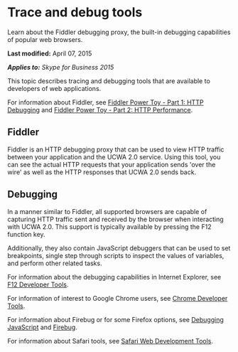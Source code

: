 
# Trace and debug tools
Learn about the Fiddler debugging proxy, the built-in debugging capabilities of popular web browsers.

 **Last modified:** April 07, 2015

 _**Applies to:** Skype for Business 2015_

This topic describes tracing and debugging tools that are available to developers of web applications.

For information about Fiddler, see [Fiddler Power Toy - Part 1: HTTP Debugging](http://msdn.microsoft.com/en-us/library/bb250446%28v=VS.85%29.aspx) and [Fiddler Power Toy - Part 2: HTTP Performance](http://msdn.microsoft.com/en-us/library/bb250442%28v=vs.85%29).

## Fiddler

Fiddler is an HTTP debugging proxy that can be used to view HTTP traffic between your application and the UCWA 2.0 service. Using this tool, you can see the actual HTTP requests that your application sends 'over the wire' as well as the HTTP responses that UCWA 2.0 sends back.




## Debugging

In a manner similar to Fiddler, all supported browsers are capable of capturing HTTP traffic sent and received by the browser when interacting with UCWA 2.0. This support is typically available by pressing the F12 function key.

Additionally, they also contain JavaScript debuggers that can be used to set breakpoints, single step through scripts to inspect the values of variables, and perform other related tasks.

For information about the debugging capabilities in Internet Explorer, see [F12 Developer Tools](http://msdn.microsoft.com/en-us/library/hh772704%28v=vs.85%29).

For information of interest to Google Chrome users, see [Chrome Developer Tools](https://developers.google.com/chrome-developer-tools/).

For information about Firebug or for some Firefox options, see [Debugging JavaScript](https://developer.mozilla.org/en-US/docs/Debugging_JavaScript) and [Firebug](http://getfirebug.com/).

For information about Safari tools, see [Safari Web Development Tools](https://developer.apple.com/technologies/safari/developer-tools.mdl).

